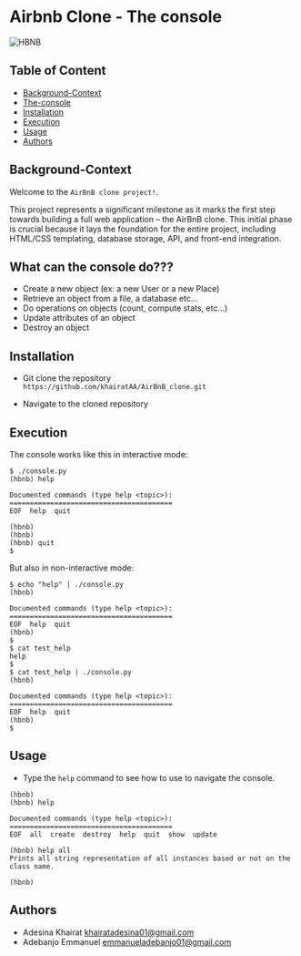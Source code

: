 # Airbnb Clone - The console

![HBNB](https://mma.prnewswire.com/media/1121685/Airbnb_Logo.jpg?p=twitter "HBNB Logo")

## Table of Content

- [Background-Context](#Background-Context)
- [The-console](#The-console)
- [Installation](#Installation)
- [Execution](#Execution)
- [Usage](#Usage)
- [Authors](#Authors)

## Background-Context

Welcome to the `AirBnB clone project!`.

This project represents a significant milestone as it marks the first step towards building a full web application – the AirBnB clone. This initial phase is crucial because it lays the foundation for the entire project, including HTML/CSS templating, database storage, API, and front-end integration.

## What can the console do???

- Create a new object (ex: a new User or a new Place)
- Retrieve an object from a file, a database etc…
- Do operations on objects (count, compute stats, etc…)
- Update attributes of an object
- Destroy an object

## Installation

- Git clone the repository `https://github.com/khairatAA/AirBnB_clone.git`

- Navigate to the cloned repository

## Execution

The console works like this in interactive mode:

```
$ ./console.py
(hbnb) help

Documented commands (type help <topic>):
========================================
EOF  help  quit

(hbnb)
(hbnb)
(hbnb) quit
$
```

But also in non-interactive mode:

```
$ echo "help" | ./console.py
(hbnb)

Documented commands (type help <topic>):
========================================
EOF  help  quit
(hbnb)
$
$ cat test_help
help
$
$ cat test_help | ./console.py
(hbnb)

Documented commands (type help <topic>):
========================================
EOF  help  quit
(hbnb)
$
```

## Usage

- Type the `help` command to see how to use to navigate the console.

```
(hbnb)
(hbnb) help

Documented commands (type help <topic>):
========================================
EOF  all  create  destroy  help  quit  show  update

(hbnb) help all
Prints all string representation of all instances based or not on the class name.

(hbnb)
```

## Authors

- Adesina Khairat <khairatadesina01@gmail.com>
- Adebanjo Emmanuel <emmanueladebanjo01@gmail.com>
